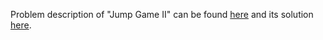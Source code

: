 Problem description of "Jump Game II" can be found [here](https://leetcode.com/problems/jump-game-ii/) and its solution [here](https://github.com/aurimas13/Solutions-To-Problems/blob/main/LeetCode/Python%20Solutions/Jump%20Game%20II/jump.py).
